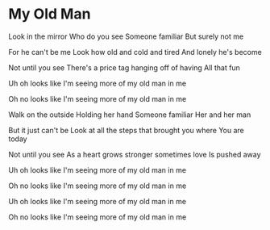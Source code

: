 # My Old Man

Look in the mirror
Who do you see
Someone familiar
But surely not me

For he can't be me
Look how old and cold and tired
And lonely he's become

Not until you see
There's a price tag hanging off of having
All that fun

Uh oh looks like
I'm seeing more of my old man in me

Oh no looks like
I'm seeing more of my old man in me

Walk on the outside
Holding her hand
Someone familiar
Her and her man

But it just can't be
Look at all the steps that brought you where
You are today

Not until you see
As a heart grows stronger sometimes love
Is pushed away

Uh oh looks like
I'm seeing more of my old man in me

Oh no looks like
I'm seeing more of my old man in me

Uh oh looks like
I'm seeing more of my old man in me

Oh no looks like
I'm seeing more of my old man in me
